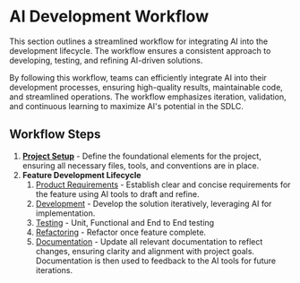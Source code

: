 # AI Development Workflow

This section outlines a streamlined workflow for integrating AI into the development lifecycle. The workflow ensures a consistent approach to developing, testing, and refining AI-driven solutions.

By following this workflow, teams can efficiently integrate AI into their development processes, ensuring high-quality results, maintainable code, and streamlined operations. The workflow emphasizes iteration, validation, and continuous learning to maximize AI's potential in the SDLC.

## Workflow Steps

1. **[Project Setup](workflow-project-setup.md)** - Define the foundational elements for the project, ensuring all necessary files, tools, and conventions are in place.
2. **Feature Development Lifecycle**
	1. [Product Requirements](workflow-product-requirements.md) - Establish clear and concise requirements for the feature using AI tools to draft and refine.
	2. [Development](workflow-development.md) - Develop the solution iteratively, leveraging AI for implementation.
	3. [Testing](workflow-testing.md) - Unit, Functional and End to End testing
	4. [Refactoring](workflow-refactoring.md) - Refactor once feature complete.
	5. [Documentation](workflow-documentation.md) - Update all relevant documentation to reflect changes, ensuring clarity and alignment with project goals.  Documentation is then used to feedback to the AI tools for future iterations.
